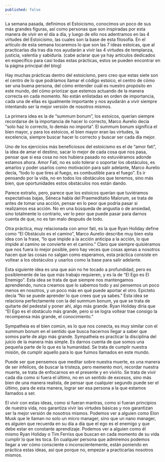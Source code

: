 ```yaml
---
published: false
---
```




La semana pasada, definimos el Estoicismo, conocimos un poco de sus más grandes figuras, así como personas que son inspiradas por esta manera de vivir en el día a día, y luego de ello nos adentramos en las 4 virtudes del Estoicismo, las cuales son la base de esta filosofía. En el artículo de esta semana tocaremos lo que son las 7 ideas estoicas, que al practicarlas día tras día nos ayudarán a vivir las 4 virtudes de templanza, justicia, valentía y sabiduría. (cabe aclarar que ya hay artículos dedicados en específico para casi todas estas prácticas, estos se pueden encontrar en la página principal del blog)

Hay muchas prácticas dentro del estoicismo, pero creo que estas siete son el centro de lo que podríamos llamar el código estoico, el centro de cómo ser una buena persona, del cómo entender cuál es nuestro propósito en este mundo, del cómo priorizar que estemos actuando de la manera correcta en cada momento. No están enlistadas en orden de importancia, cada una de ellas es igualmente importante y nos ayudarán a vivir siempre intentando ser la mejor versión de nosotros mismos.

La primera idea es la de “summum bonum”, los estoicos, querían siempre recordarse de la importancia de hacer lo correcto, Marco Aurelio decía “solo haz lo correcto, lo demás no importa”. El summum bonum significa el bien mayor, y para los estoicos, el bien mayor eran las virtudes, la excelencia, siempre buscar hacer lo correcto y buscar ser cada día mejor.

Uno de los ejercicios más beneficiosos del estoicismo es el de “amor fati”, la idea de amar el destino, sacar lo mejor de cada cosa que nos pasa, pensar que si esa cosa no nos hubiera pasado no estuviéramos adonde estamos ahora. Amor Fati, no es solo tolerar o soportar los obstáculos, es amarlos y poder usarlos como motivación para salir adelante, Marco Aurelio decía, “todo lo que tires al fuego, es combustible para el fuego”. Es ir pensando por la vida, no en todos los obstáculos que tenemos, sino más bien, que oportunidades estos obstáculos nos están dando.

Parece extraño, pero, parece que los estoicos querían que tuviéramos expectativas bajas, Séneca habla del Praemeditatio Malorum, se trata de antes de tomar una acción, pensar en lo peor que podría pasar si realizamos esa acción. No en una búsqueda de angustia o de ansiedad, sino totalmente lo contrario, ver lo peor que puede pasar para darnos cuenta de que, no es tan malo después de todo.

Otra práctica, muy relacionada con amor fati, es la que Ryan Holiday define como “El Obstáculo es el camino”, Marco Aurelio describe muy bien esta idea con la frase, “lo que impide a la acción anticipa a la acción, lo que impide al camino se convierte en el camino.” Claro que siempre quisiéramos que nos fuera lo mejor posible, pero hay veces que cosas ajenas a nosotros hacen que las cosas no salgan como esperamos, esta práctica consiste en voltear a los obstáculos y usarlos como la base para salir adelante.

Esta siguiente idea es una que aún no he tocado a profundidad, pero es posiblemente de las que más trabajo requieren, y es la de “El Ego es El Enemigo”. Esta idea se trata de que siempre nos mantengamos aprendiendo, nunca creamos que lo sabemos todo y así pensemos un poco menos en nosotros, y un poco más en qué puede aportar el otro. Epicteto decía “No se puede aprender lo que crees que ya sabes.” Esta idea se relaciona perfectamente con la del summum bonum, ya que se trata de quitarte del pedestal y poner ahí, algo más grande. Ryan Holiday diría que “El Ego es el obstáculo más grande, pero si se logra voltear trae consigo la recompensa más grande, el conocimiento.”

Sympatheia es el bien común, es lo que nos conecta, es muy similar con el summum bonum en el sentido que busca hacernos llegar a saber que somos parte de algo más grande. Sympatheia es practicar la disciplina del juicio de la manera más simple. Es darnos cuenta de que somos una pequeña parte de lo que es la humanidad. Se trata de cumplir nuestra misión, de cumplir aquello para lo que fuimos llamados en este mundo.

Puede ser que pensemos que meditar sobre nuestra muerte, es una manera de ser infelices, de buscar la tristeza, pero memento mori, recordar nuestra muerte, se trata de enfocarnos en el presente y en vivirlo. Se trata de vivir cada día como si fuera el último, no en un sentido de excesos, sino más bien de una manera realista, de pensar que cualquier segundo puede ser el último, para de esta manera, lograr ser esa persona a la que estamos llamados a ser.

El vivir con estas ideas, como si fueran mantras, como si fueran principios de nuestra vida, nos garantiza vivir las virtudes básicas y nos garantizan ser la mejor versión de nosotros mismos. Podemos ver a alguien como Elon Musk que le llaman no solo un micro manager, sino que un nano manager, es alguien que recuerda en su día a día que el ego es el enemigo y que debe estar en constante aprendizaje. Podemos ver a alguien como él mismo Ryan Holiday o Tim Ferriss que buscan en cada momento de su vida cumplir lo que les toca. En cualquier persona que admiremos podemos llegar a ver cómo consciente o inconscientemente, están poniendo en práctica estas ideas, así que porque no, empezar a practicarlas nosotros mismos.  




